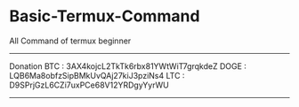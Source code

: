 # Basic-Termux-Command
All Command of termux beginner
*****
Donation 
BTC : 3AX4kojcL2TkTk6rbx81YWtWiT7grqkdeZ
DOGE : LQB6Ma8obfzSipBMkUvQAj27kiJ3pziNs4
LTC : D9SPrjGzL6CZi7uxPCe68V12YRDgyYyrWU
******
